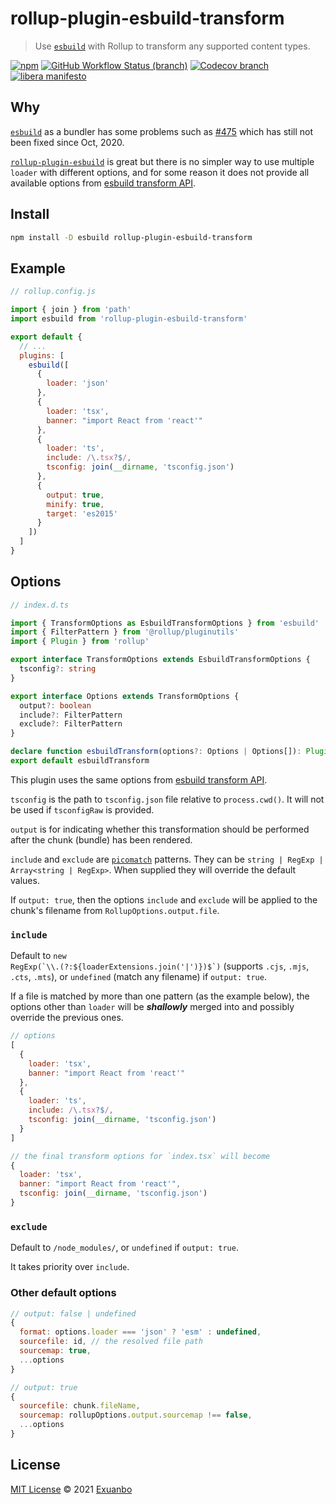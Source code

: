 # rollup-plugin-esbuild-transform

> Use [`esbuild`](https://esbuild.github.io/api/#transform-api) with Rollup to transform any supported content types.

[![npm](https://img.shields.io/npm/v/rollup-plugin-esbuild-transform.svg)](https://www.npmjs.com/package/rollup-plugin-esbuild-transform)
[![GitHub Workflow Status (branch)](https://img.shields.io/github/workflow/status/exuanbo/rollup-plugin-esbuild-transform/Node.js%20CI/main.svg)](https://github.com/exuanbo/rollup-plugin-esbuild-transform/actions?query=workflow)
[![Codecov branch](https://img.shields.io/codecov/c/gh/exuanbo/rollup-plugin-esbuild-transform/main.svg?token=hyLDj7tMfT)](https://app.codecov.io/gh/exuanbo/rollup-plugin-esbuild-transform/)
[![libera manifesto](https://img.shields.io/badge/libera-manifesto-lightgrey.svg)](https://liberamanifesto.com)

## Why

[`esbuild`](https://esbuild.github.io/api/#build-api) as a bundler has some problems such as [#475](https://github.com/evanw/esbuild/issues/475) which has still not been fixed since Oct, 2020.

[`rollup-plugin-esbuild`](https://github.com/egoist/rollup-plugin-esbuild) is great but there is no simpler way to use multiple `loader` with different options, and for some reason it does not provide all available options from [esbuild transform API](https://esbuild.github.io/api/#transform-api).

## Install

```sh
npm install -D esbuild rollup-plugin-esbuild-transform
```

## Example

```js
// rollup.config.js

import { join } from 'path'
import esbuild from 'rollup-plugin-esbuild-transform'

export default {
  // ...
  plugins: [
    esbuild([
      {
        loader: 'json'
      },
      {
        loader: 'tsx',
        banner: "import React from 'react'"
      },
      {
        loader: 'ts',
        include: /\.tsx?$/,
        tsconfig: join(__dirname, 'tsconfig.json')
      },
      {
        output: true,
        minify: true,
        target: 'es2015'
      }
    ])
  ]
}
```

## Options

```ts
// index.d.ts

import { TransformOptions as EsbuildTransformOptions } from 'esbuild'
import { FilterPattern } from '@rollup/pluginutils'
import { Plugin } from 'rollup'

export interface TransformOptions extends EsbuildTransformOptions {
  tsconfig?: string
}

export interface Options extends TransformOptions {
  output?: boolean
  include?: FilterPattern
  exclude?: FilterPattern
}

declare function esbuildTransform(options?: Options | Options[]): Plugin
export default esbuildTransform
```

This plugin uses the same options from [esbuild transform API](https://esbuild.github.io/api/#transform-api).

`tsconfig` is the path to `tsconfig.json` file relative to `process.cwd()`. It will not be used if `tsconfigRaw` is provided.

`output` is for indicating whether this transformation should be performed after the chunk (bundle) has been rendered.

`include` and `exclude` are [`picomatch`](https://github.com/micromatch/picomatch#globbing-features) patterns. They can be `string | RegExp | Array<string | RegExp>`. When supplied they will override the default values.

If `output: true`, then the options `include` and `exclude` will be applied to the chunk's filename from `RollupOptions.output.file`.

### `include`

Default to <code>new RegExp(\`\\\\.(?:\${loaderExtensions.join('|')})\$\`)</code> (supports `.cjs`, `.mjs`, `.cts`, `.mts`), or `undefined` (match any filename) if `output: true`.

If a file is matched by more than one pattern (as the example below), the options other than `loader` will be ***shallowly*** merged into and possibly override the previous ones.

```js
// options
[
  {
    loader: 'tsx',
    banner: "import React from 'react'"
  },
  {
    loader: 'ts',
    include: /\.tsx?$/,
    tsconfig: join(__dirname, 'tsconfig.json')
  }
]

// the final transform options for `index.tsx` will become
{
  loader: 'tsx',
  banner: "import React from 'react'",
  tsconfig: join(__dirname, 'tsconfig.json')
}
```

### `exclude`

Default to `/node_modules/`, or `undefined` if `output: true`.

It takes priority over `include`.

### Other default options

```js
// output: false | undefined
{
  format: options.loader === 'json' ? 'esm' : undefined,
  sourcefile: id, // the resolved file path
  sourcemap: true,
  ...options
}

// output: true
{
  sourcefile: chunk.fileName,
  sourcemap: rollupOptions.output.sourcemap !== false,
  ...options
}
```

## License

[MIT License](https://github.com/exuanbo/rollup-plugin-esbuild-transform/blob/main/LICENSE) © 2021 [Exuanbo](https://github.com/exuanbo)
